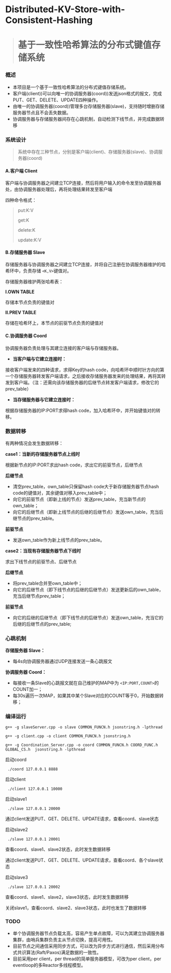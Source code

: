 # Distributed-KV-Store-with-Consistent-Hashing

> # 基于一致性哈希算法的分布式键值存储系统

### 概述

* 本项目是一个基于一致性哈希算法的分布式键值存储系统。
* 客户端(client))可以向唯一的协调服务器(coord))发送json格式的报文，完成PUT、GET、DELETE、UPDATE四种操作。
* 由唯一的协调服务器(coord))管理多台存储服务器(slave)，支持随时增删存储服务器节点且不会丢失数据。
* 协调服务器与存储服务器间存在心跳机制，自动检测下线节点，并完成数据转移

### 系统设计

> 系统中存在三种节点，分别是客户端(client)、存储服务器(slave)、协调服务器(coord)

#### **A.客户端 Client**

客户端与协调服务器之间建立TCP连接，然后将用户输入的命令发至协调服务器处，由协调服务器处理后，再将处理结果转发至客户端

四种命令格式：

> put:K:V
>
> get:K
>
> delete:K
>
> update:K:V

#### **B.存储服务器 Slave**

存储服务器与协调服务器之间建立TCP连接，并将自己注册在协调服务器维护的哈希环中，负责存储 `<K,V>`键值对。

存储服务器维护两张哈希表：

**I.OWN TABLE**

存储本节点负责的键值对

**II.PREV TABLE**

存储在哈希环上，本节点的前驱节点负责的键值对

#### **C.协调服务器 Coord**

协调服务器负责处理与其建立连接的客户端与存储服务器。

* **当客户端与它建立连接时：**

接收客户端发来的四种请求，求得Key的hash code，向哈希环中顺时针方向的第一个存储服务器转发客户端请求，之后接收存储服务器发来的处理结果，再将其转发到客户端。（注：还需向该存储服务器的后继节点转发客户端请求，修改它的prev_table）

* **当存储服务器与它建立连接时：**

根据存储服务器的IP:PORT求得hash code，加入哈希环中，并开始键值对的转移。

### **数据转移**

有两种情况会发生数据转移：

**case1：当新的存储服务器节点上线时**

根据新节点的IP:PORT求出hash code，求出它的前驱节点，后继节点

**后继节点**

* 清空prev_table，own_table只保留hash code大于新存储服务器节点hash code的键值对，其余键值对移入prev_table中；
* 向它的前驱节点（即新上线的节点）发送prev_table，充当新节点的own_table；
* 向它的后继节点（即新上线节点的后继的后继节点）发送own_table，充当后继节点的prev_table。

**前驱节点**

* 发送own_table作为新上线节点的prev_table。

**case2：当现有存储服务器节点下线时**

求出下线节点的前驱节点、后继节点

**后继节点**

* 将prev_table合并至own_table中；
* 向它的后继节点（即下线节点的后继的后继节点）发送更新后的own_table，充当后继节点prev_table；

**前驱节点**

* 向它的后继的后继节点（即下线节点的后继节点）发送own_table，充当它的后继的后继节点的prev_table;

### 心跳机制

**存储服务器 Slave：**

* 每4s向协调服务器通过UDP连接发送一条心跳报文

**协调服务器 Coord：**

* 每接收一条Slave的心跳报文就在自己维护的MAP中为 `<IP:PORT,COUNT>`的COUNT加一；
* 每30s遍历一次MAP，如果其中某个Slave对应的COUNT等于0，开始数据转移；

### 编译运行

`g++ -g slaveServer.cpp -o slave COMMON_FUNCN.h jsonstring.h -lpthread`

`g++ -g client.cpp -o client COMMON_FUNCN.h jsonstring.h`

`g++ -g Coordination_Server.cpp -o coord COMMON_FUNCN.h COORD_FUNC.h GLOBAL_CS.h  jsonstring.h -lpthread`

启动coord

` ./coord 127.0.0.1 8888`

启动client

` ./client 127.0.0.1 10000`

启动slave1

` ./slave 127.0.0.1 20000`

通过client发送PUT、GET、DELETE、UPDATE请求，查看coord、slave状态

启动slave2

` ./slave 127.0.0.1 20001`

查看coord、slave1、slave2状态，此时发生数据转移

通过client发送PUT、GET、DELETE、UPDATE请求，查看coord、各个slave状态

启动slave3

` ./slave 127.0.0.1 20002`

查看coord、slave1、slave2，slave3状态，此时发生数据转移

关闭slave1，查看coord、slave2、slave3状态，此时也发生了数据转移

### TODO
* 单个协调服务器节点负载太高，容易产生单点故障，可以为其建立协调服务器集群，由哨兵集群负责主从节点切换，提高可用性。
* 目前节点之间通信采用同步方式，可以改为异步方式进行通信，然后采用分布式共识算法(Raft/Paxos)满足数据的一致性。
* 目前采用per client，per thread的简单服务器模型，可改为per client，per eventloop的多Reactor多线程模型。
